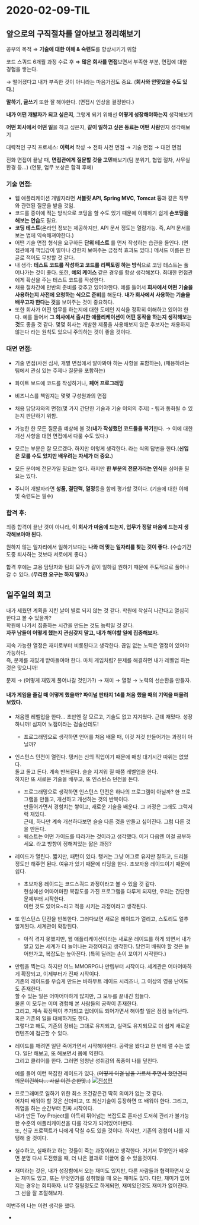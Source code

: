 # 2020-02-09-TIL

## 앞으로의 구직절차를 알아보고 정리해보기

공부의 목적 ⇒ **기술에 대한 이해 & 숙련도**를 향상시키기 위함

코드 스쿼드 6개월 과정 수료 후 ⇒ **많은 회사를 면접**보면서 부족한 부분, 면접에 대한 경험을 쌓는다.

→ 떨어졌다고 내가 부족한 것이 아니라는 마음가짐도 중요. (**회사와 안맞았을 수도 있다.**)

**말하기, 글쓰기** 또한 잘 해야한다. (면접시 인상을 결정한다.)

**내가 어떤 개발자가 되고 싶은지**, 그렇게 되기 위해선 **어떻게 성장해야하는지** 생각해보기

**어떤 회사에서 어떤 일**을 하고 싶은지, **같이 일하고 싶은 동료는 어떤 사람**인지 생각해보기

대략적인 구직 프로세스: **이력서** 작성 → 전화 사전 면접 → 기술 면접 → 대면 면접

전화 면접이 끝날 때, **면접관에게 질문할 것을 고민**해보기(팀 분위기, 협업 절차, 사무실 환경 등...) (연봉, 업무 보상은 합격 후에)

### 기술 면접:

- 웹 애플리케이션 개발자라면 **서블릿 API, Spring MVC, Tomcat 등**과 같은 직무와 관련된 질문을 받을 것임.
- 코드를 종이에 적는 방식으로 코딩을 할 수도 있기 때문에 이해하기 쉽게 **손코딩을 해보는 연습**도 필요.
- **코딩 테스트**(온라인 정보는 제공하지만, API 문서 정도는 열람가능. 즉, API 문서를 보는 법에 익숙해져야한다.)
- 어떤 기술 면접 형식을 요구하든 **단위 테스트** 를 먼저 작성하는 습관을 들인다. (면접관에게 책임감이 얼마나 강한지 보여주는 긍정적 효과도 있다.) 메서드 이름은 한글로 적어도 무방할 것 같다.
- 내 생각: **테스트 코드를 작성하고 코드를 리팩토링 하는 방식**으로 코딩 테스트는 풀어나가는 것이 좋다. 또한, **예외 케이스** 같은 경우를 항상 생각해본다. 최대한 면접관에게 확신을 주는 테스트 코드를 작성한다.
- 채용 절차간에 만반의 준비를 갖추고 있어야한다. 예를 들어서 **회사에서 어떤 기술을 사용하는지 사전에 요청하는 식으로 준비**를 해둔다. **내가 회사에서 사용하는 기술을 배우고자 한다는 것**을 보여주는 것이 중요하다.
- 또한 회사가 어떤 업무를 하는지에 대한 도메인 지식을 정확히 이해하고 있어야 한다. 예를 들어서 **그 회사에서 출시한 애플리케이션이 어떤 동작을 하는지 생각해보는 것**도 좋을 것 같다. 몇몇 회사는 개발한 제품을 사용해보지 않은 후보자는 채용하지 않는다 라는 원칙도 있으니 주의하는 것이 좋을 것이다.

### 대면 면접:

- 기술 면접(사전 심사, 개별 면접에서 알아봐야 하는 사항을 포함하는), (채용하려는 팀에서 관심 있는 주제나 질문을 포함하는)
- 화이트 보드에 코드를 작성하거나, **페어 프로그래밍**
- 비즈니스를 책임지는 몇몇 구성원과의 면접
- 채용 담당자와의 면접(몇 가지 간단한 기술과 기술 이외의 주제) - 팀과 동화될 수 있는지 판단하기 위함.

- 가능한 한 모든 질문을 예상해 볼 것(**내가 작성했던 코드들을 복기**한다. → 이에 대한 개선 사항을 대면 면접에서 다룰 수도 있다.)
- 모르는 부분은 잘 모르겠다. 하지만 이렇게 생각한다. 라는 식의 답변을 한다.(**신입은 모를 수도 있지만 배우려는 자세가 더 중요.**)
- 모든 분야에 전문가일 필요는 없다. 하지만 **한 부분의 전문가라는 인식**을 심어줄 필요는 있다.
- 주니어 개발자라면 **성품, 결단력, 열정**등을 함께 평가할 것이다. (기술에 대한 이해 및 숙련도는 필수)

### 합격 후:

최종 합격이 끝난 것이 아니라, **이 회사가 마음에 드는지, 업무가 정말 마음에 드는지 생각해보아야 된다.**

원하지 않는 일자리에서 일하기보다는 **나와 더 맞는 일자리를 찾는 것이 좋다.** (수습기간 도중 퇴사하는 것보다 서로에게 좋다.)

합격 후에는 고용 담당자와 팀의 모두가 같이 일하길 원하기 때문에 주도적으로 풀어나갈 수 있다. (**무리한 요구는 하지 말자.**)

## 일주일의 회고

내가 세웠던 계획을 지킨 날이 별로 되지 않는 것 같다. 학원에 착실히 나간다고 열심히한다고 볼 수 있을까?</br>
학원에 나가서 집중하는 시간을 만드는 것도 능력일 것 같다.</br>
**자꾸 남들이 어떻게 했는지 관심갖지 말고, 내가 해야할 일에 집중해보자.**

지속 가능한 열정은 재미로부터 비롯된다고 생각한다. 끊임 없는 노력은 열정이 있어야 가능하다.</br>
즉, 문제를 재밌게 받아들여야 한다. 마치 게임처럼? 문제를 해결하면 내가 레벨업 하는 것은 맞으니까!

문제 → (어떻게 재밌게 풀어나갈 것인가?) → 재미 → 열정 → 노력의 선순환을 만들자.

#### 내가 게임을 즐길 때 어떻게 했을까? 파이널 판타지 14를 처음 했을 때의 기억을 떠올려 보았다.

- 처음엔 레벨업을 한다... 초반엔 잘 모르고, 기술도 없고 지겨웠다. 근데 재밌다. 성장하니까! 심지어 노잼이라는 검술산데도!
  
  - 프로그래밍으로 생각하면 언어를 처음 배울 때, 이것 저것 만들어가는 과정이 아닐까?
  
- 인스턴스 던전이 열린다. 탱커는 신의 직업이기 때문에 매칭 대기시간 따위는 없었다.</br>
  돌고 돌고 돈다. 계속 반복된다. 슬슬 지겨워 질 때쯤 레벨업을 한다.</br>
  하지만 또 새로운 기술을 배우고, 또 인스턴스 던전을 돈다.
  
  - 프로그래밍으로 생각하면 인스턴스 던전은 하나의 프로그램이 아닐까? 한 프로그램을 만들고, 개선하고 개선하는 것의 반복이다.</br>
    만들어가면서 경험치는 쌓이고, 새로운 기술을 배운다. 그 과정은 그래도 그럭저럭 재밌다.</br>
    근데, 하나만 계속 개선하다보면 슬슬 다른 것을 만들고 싶어진다. 그럼 다른 것을 만든다.
  - 퀘스트는 어떤 가이드를 따라가는 것이라고 생각했다. 이거 다음엔 이걸 공부하세요. 라고 방향이 정해져있는 짧은 과정?
  
- 레이드가 열린다. 짧지만, 패턴이 있다. 탱커는 그냥 어그로 유지만 잘하고, 드리블 정도만 해주면 된다. 여유가 있기 때문에 리딩을 한다. 초보자용 레이드이기 때문에 쉽다.
  
  - 초보자용 레이드는 코드스쿼드 과정이라고 볼 수 있을 것 같다.</br>
    현실에선 어마어마한 복잡도를 가진 프로그램을 다루게 되지만, 우리는 간단한 문제부터 시작한다.</br>
    이런 것도 있어요~라고 적응 시키는 과정이라고 생각된다.
  
- 또 인스턴스 던전을 반복한다. 그러다보면 새로운 레이드가 열리고, 스토리도 얼추 알게된다. 세계관이 확장된다.
  
  - 아직 겪지 못했지만, 웹 애플리케이션이라는 새로운 레이드를 하게 되면서 내가 알고 있는 세계가 더 늘어나는 과정이라고 생각한다. 당연히 배워야 할 것은 늘어만가고, 복잡도는 높아진다. (특히 딜러는 손이 꼬이기 시작한다.)
  
- 만렙을 찍는다. 하지만 어느 MMORPG나 만렙부터 시작이다. 세계관은 어마어마하게 확장되고, 이제부터가 진짜 시작이다.</br>
  기존의 레이드를 우습게 만드는 바하무트 레이드 시리즈나, 그 이상의 영웅 난이도도 존재한다.</br>
  할 수 있는 일은 어마어마하게 많지만, 그 모두를 끝내긴 힘들다.</br>
  물론 이 모두는 이미 경험해 본 사람들의 공략이 존재한다.</br>
  그리고, 계속 확장팩이 추가되고 업데이트 되어가면서 해야할 일은 점점 늘어난다. 혹은 기존의 일을 대체하기도 한다.</br>
  그렇다고 해도, 기존의 장비는 그대로 유지되고, 실력도 유지되므로 더 쉽게 새로운 컨텐츠에 접근할 수 있다.
  
- 레이드를 깨려면 일단 죽어가면서 시작해야한다. 공략을 봤다고 한 번에 깰 수는 없다. 일단 해보고, 또 해보면서 몸에 익힌다.</br>
  그리고 클리어를 한다. 그러면 엄청난 성취감의 폭풍이 나를 덮친다.
  
  예를 들어 이런 복잡한 레이드가 있다. (~~어떻게 이걸 남을 가르쳐 주면서 했던건지 의문이긴하다... 사실 이건 순한맛..~~)
  [![진성편](https://img.youtube.com/vi/JTcWs6XkHUA/maxresdefault.jpg)](https://www.youtube.com/watch?v=JTcWs6XkHUA "진성편")

- 프로그래머로 일하기 위한 최소 조건같은건 딱히 의미가 없는 것 같다.</br>
  어차피 배워야 할 것은 산더미고, 또 최신기술이 등장하면 또 배워야 한다. 그리고, 취업을 하는 순간부터 진짜 시작이다.</br>
  내가 만든 Toy Project를 아득히 뛰어넘는 복잡도로 혼자선 도저히 관리가 불가능한 수준의 애플리케이션을 다룰 각오가 되어있어야한다.</br>
  또, 신규 프로젝트가 나에게 닥칠 수도 있을 것이다. 하지만, 기존의 경험이 나를 지탱해 줄 것이다.</br>
- 실수하고, 실패하고 하는 것들이 죽는 과정이라고 생각한다. 거기서 무엇인가 배우면 분명 다시 도전했을 때, 더 나은 결과로 이끌어 줄 수 있을것이다.
- 재미라는 것은, 내가 성장함에서 오는 재미도 있지만, 다른 사람들과 협력하면서 오는 재미도 있고, 또는 무엇인가를 성취했을 때 오는 재미도 있다. 다만, 재미가 없어지는 경우는 회피하자. 너무 질릴정도로 하게되면, 재미있던것도 재미가 없어진다. 그 선을 잘 조절해보자.

이번주의 나는 이런 생각을 했다.

- 
